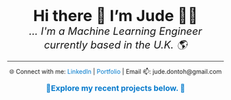 <p align="center">
  <span style="font-size: 36px; display: block;"><b>Hi there 👋 I’m Jude 👨‍💻</b></span>
  <span style="font-size: 24px;"><I>... I'm a Machine Learning Engineer currently based in the U.K. 🌎</i></span>
</p>

---

<p align="center">
  🌐 Connect with me: <a href="https://www.linkedin.com/in/jude-dontoh-42ab7011b" style="text-decoration: none; color: #007acc;">LinkedIn</a> | <a href="https://www.datascienceportfol.io/judedontoh" style="text-decoration: none; color: #007acc;">Portfolio</a> | Email 📫: jude.dontoh@gmail.com
</p>

<p align="center">
  <span style="font-size: 18px; color: #007acc;"><b> 🚀Explore my recent projects below. 🚀</b></span>
</p>



<!---
judedontoh/judedontoh is a ✨ special ✨ repository because its `README.md` (this file) appears on your GitHub profile.
You can click the Preview link to take a look at your changes.
--->
